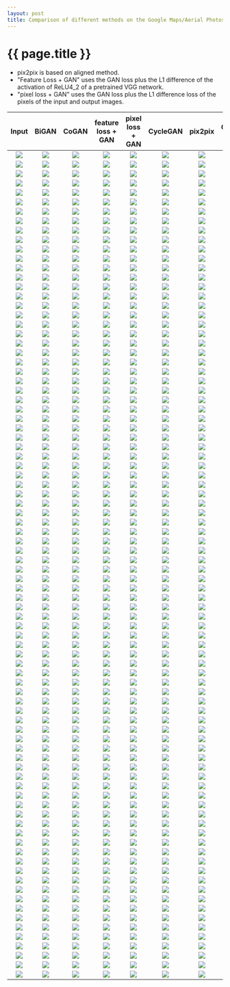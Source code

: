 ```yaml
---
layout: post
title: Comparison of different methods on the Google Maps/Aerial Photos dataset
---
```

{{ page.title }}
================

* pix2pix is based on aligned method. 
* "Feature Loss + GAN" uses the GAN loss plus the L1 difference of the activation of ReLU4_2 of a pretrained VGG network. 
* "pixel loss + GAN" uses the GAN loss plus the L1 difference loss of the pixels of the input and output images. 

| Input | BiGAN | CoGAN | feature loss + GAN | pixel loss + GAN | CycleGAN | pix2pix | Ground Truth |
|:---:|:---------:|:----------:|:----------:|:---------:|:----------:|:---------:|:----------:|
| ![]({{site.baseurl}}/images/maps-comparison/map2aerial/gt/250.jpg) | ![]({{site.baseurl}}/images/maps-comparison/aerial2map/bigan/250.jpg) | ![]({{site.baseurl}}/images/maps-comparison/aerial2map/cogan/250.jpg) | ![]({{site.baseurl}}/images/maps-comparison/aerial2map/feature_loss/250.jpg) | ![]({{site.baseurl}}/images/maps-comparison/aerial2map/l1/250.jpg) | ![]({{site.baseurl}}/images/maps-comparison/aerial2map/cycle/250.jpg) | ![]({{site.baseurl}}/images/maps-comparison/aerial2map/pix2pix/250.jpg) | ![]({{site.baseurl}}/images/maps-comparison/aerial2map/gt/250.jpg) |
| ![]({{site.baseurl}}/images/maps-comparison/aerial2map/gt/250.jpg) | ![]({{site.baseurl}}/images/maps-comparison/map2aerial/bigan/250.jpg) | ![]({{site.baseurl}}/images/maps-comparison/map2aerial/cogan/250.jpg) | ![]({{site.baseurl}}/images/maps-comparison/map2aerial/feature_loss/250.jpg) | ![]({{site.baseurl}}/images/maps-comparison/map2aerial/l1/250.jpg) | ![]({{site.baseurl}}/images/maps-comparison/map2aerial/cycle/250.jpg) | ![]({{site.baseurl}}/images/maps-comparison/map2aerial/pix2pix/250.jpg) | ![]({{site.baseurl}}/images/maps-comparison/map2aerial/gt/250.jpg) |
| ![]({{site.baseurl}}/images/maps-comparison/map2aerial/gt/1050.jpg) | ![]({{site.baseurl}}/images/maps-comparison/aerial2map/bigan/1050.jpg) | ![]({{site.baseurl}}/images/maps-comparison/aerial2map/cogan/1050.jpg) | ![]({{site.baseurl}}/images/maps-comparison/aerial2map/feature_loss/1050.jpg) | ![]({{site.baseurl}}/images/maps-comparison/aerial2map/l1/1050.jpg) | ![]({{site.baseurl}}/images/maps-comparison/aerial2map/cycle/1050.jpg) | ![]({{site.baseurl}}/images/maps-comparison/aerial2map/pix2pix/1050.jpg) | ![]({{site.baseurl}}/images/maps-comparison/aerial2map/gt/1050.jpg) |
| ![]({{site.baseurl}}/images/maps-comparison/aerial2map/gt/1050.jpg) | ![]({{site.baseurl}}/images/maps-comparison/map2aerial/bigan/1050.jpg) | ![]({{site.baseurl}}/images/maps-comparison/map2aerial/cogan/1050.jpg) | ![]({{site.baseurl}}/images/maps-comparison/map2aerial/feature_loss/1050.jpg) | ![]({{site.baseurl}}/images/maps-comparison/map2aerial/l1/1050.jpg) | ![]({{site.baseurl}}/images/maps-comparison/map2aerial/cycle/1050.jpg) | ![]({{site.baseurl}}/images/maps-comparison/map2aerial/pix2pix/1050.jpg) | ![]({{site.baseurl}}/images/maps-comparison/map2aerial/gt/1050.jpg) |
| ![]({{site.baseurl}}/images/maps-comparison/map2aerial/gt/780.jpg) | ![]({{site.baseurl}}/images/maps-comparison/aerial2map/bigan/780.jpg) | ![]({{site.baseurl}}/images/maps-comparison/aerial2map/cogan/780.jpg) | ![]({{site.baseurl}}/images/maps-comparison/aerial2map/feature_loss/780.jpg) | ![]({{site.baseurl}}/images/maps-comparison/aerial2map/l1/780.jpg) | ![]({{site.baseurl}}/images/maps-comparison/aerial2map/cycle/780.jpg) | ![]({{site.baseurl}}/images/maps-comparison/aerial2map/pix2pix/780.jpg) | ![]({{site.baseurl}}/images/maps-comparison/aerial2map/gt/780.jpg) |
| ![]({{site.baseurl}}/images/maps-comparison/aerial2map/gt/780.jpg) | ![]({{site.baseurl}}/images/maps-comparison/map2aerial/bigan/780.jpg) | ![]({{site.baseurl}}/images/maps-comparison/map2aerial/cogan/780.jpg) | ![]({{site.baseurl}}/images/maps-comparison/map2aerial/feature_loss/780.jpg) | ![]({{site.baseurl}}/images/maps-comparison/map2aerial/l1/780.jpg) | ![]({{site.baseurl}}/images/maps-comparison/map2aerial/cycle/780.jpg) | ![]({{site.baseurl}}/images/maps-comparison/map2aerial/pix2pix/780.jpg) | ![]({{site.baseurl}}/images/maps-comparison/map2aerial/gt/780.jpg) |
| ![]({{site.baseurl}}/images/maps-comparison/map2aerial/gt/950.jpg) | ![]({{site.baseurl}}/images/maps-comparison/aerial2map/bigan/950.jpg) | ![]({{site.baseurl}}/images/maps-comparison/aerial2map/cogan/950.jpg) | ![]({{site.baseurl}}/images/maps-comparison/aerial2map/feature_loss/950.jpg) | ![]({{site.baseurl}}/images/maps-comparison/aerial2map/l1/950.jpg) | ![]({{site.baseurl}}/images/maps-comparison/aerial2map/cycle/950.jpg) | ![]({{site.baseurl}}/images/maps-comparison/aerial2map/pix2pix/950.jpg) | ![]({{site.baseurl}}/images/maps-comparison/aerial2map/gt/950.jpg) |
| ![]({{site.baseurl}}/images/maps-comparison/aerial2map/gt/950.jpg) | ![]({{site.baseurl}}/images/maps-comparison/map2aerial/bigan/950.jpg) | ![]({{site.baseurl}}/images/maps-comparison/map2aerial/cogan/950.jpg) | ![]({{site.baseurl}}/images/maps-comparison/map2aerial/feature_loss/950.jpg) | ![]({{site.baseurl}}/images/maps-comparison/map2aerial/l1/950.jpg) | ![]({{site.baseurl}}/images/maps-comparison/map2aerial/cycle/950.jpg) | ![]({{site.baseurl}}/images/maps-comparison/map2aerial/pix2pix/950.jpg) | ![]({{site.baseurl}}/images/maps-comparison/map2aerial/gt/950.jpg) |
| ![]({{site.baseurl}}/images/maps-comparison/map2aerial/gt/220.jpg) | ![]({{site.baseurl}}/images/maps-comparison/aerial2map/bigan/220.jpg) | ![]({{site.baseurl}}/images/maps-comparison/aerial2map/cogan/220.jpg) | ![]({{site.baseurl}}/images/maps-comparison/aerial2map/feature_loss/220.jpg) | ![]({{site.baseurl}}/images/maps-comparison/aerial2map/l1/220.jpg) | ![]({{site.baseurl}}/images/maps-comparison/aerial2map/cycle/220.jpg) | ![]({{site.baseurl}}/images/maps-comparison/aerial2map/pix2pix/220.jpg) | ![]({{site.baseurl}}/images/maps-comparison/aerial2map/gt/220.jpg) |
| ![]({{site.baseurl}}/images/maps-comparison/aerial2map/gt/220.jpg) | ![]({{site.baseurl}}/images/maps-comparison/map2aerial/bigan/220.jpg) | ![]({{site.baseurl}}/images/maps-comparison/map2aerial/cogan/220.jpg) | ![]({{site.baseurl}}/images/maps-comparison/map2aerial/feature_loss/220.jpg) | ![]({{site.baseurl}}/images/maps-comparison/map2aerial/l1/220.jpg) | ![]({{site.baseurl}}/images/maps-comparison/map2aerial/cycle/220.jpg) | ![]({{site.baseurl}}/images/maps-comparison/map2aerial/pix2pix/220.jpg) | ![]({{site.baseurl}}/images/maps-comparison/map2aerial/gt/220.jpg) |
| ![]({{site.baseurl}}/images/maps-comparison/map2aerial/gt/860.jpg) | ![]({{site.baseurl}}/images/maps-comparison/aerial2map/bigan/860.jpg) | ![]({{site.baseurl}}/images/maps-comparison/aerial2map/cogan/860.jpg) | ![]({{site.baseurl}}/images/maps-comparison/aerial2map/feature_loss/860.jpg) | ![]({{site.baseurl}}/images/maps-comparison/aerial2map/l1/860.jpg) | ![]({{site.baseurl}}/images/maps-comparison/aerial2map/cycle/860.jpg) | ![]({{site.baseurl}}/images/maps-comparison/aerial2map/pix2pix/860.jpg) | ![]({{site.baseurl}}/images/maps-comparison/aerial2map/gt/860.jpg) |
| ![]({{site.baseurl}}/images/maps-comparison/aerial2map/gt/860.jpg) | ![]({{site.baseurl}}/images/maps-comparison/map2aerial/bigan/860.jpg) | ![]({{site.baseurl}}/images/maps-comparison/map2aerial/cogan/860.jpg) | ![]({{site.baseurl}}/images/maps-comparison/map2aerial/feature_loss/860.jpg) | ![]({{site.baseurl}}/images/maps-comparison/map2aerial/l1/860.jpg) | ![]({{site.baseurl}}/images/maps-comparison/map2aerial/cycle/860.jpg) | ![]({{site.baseurl}}/images/maps-comparison/map2aerial/pix2pix/860.jpg) | ![]({{site.baseurl}}/images/maps-comparison/map2aerial/gt/860.jpg) |
| ![]({{site.baseurl}}/images/maps-comparison/map2aerial/gt/150.jpg) | ![]({{site.baseurl}}/images/maps-comparison/aerial2map/bigan/150.jpg) | ![]({{site.baseurl}}/images/maps-comparison/aerial2map/cogan/150.jpg) | ![]({{site.baseurl}}/images/maps-comparison/aerial2map/feature_loss/150.jpg) | ![]({{site.baseurl}}/images/maps-comparison/aerial2map/l1/150.jpg) | ![]({{site.baseurl}}/images/maps-comparison/aerial2map/cycle/150.jpg) | ![]({{site.baseurl}}/images/maps-comparison/aerial2map/pix2pix/150.jpg) | ![]({{site.baseurl}}/images/maps-comparison/aerial2map/gt/150.jpg) |
| ![]({{site.baseurl}}/images/maps-comparison/aerial2map/gt/150.jpg) | ![]({{site.baseurl}}/images/maps-comparison/map2aerial/bigan/150.jpg) | ![]({{site.baseurl}}/images/maps-comparison/map2aerial/cogan/150.jpg) | ![]({{site.baseurl}}/images/maps-comparison/map2aerial/feature_loss/150.jpg) | ![]({{site.baseurl}}/images/maps-comparison/map2aerial/l1/150.jpg) | ![]({{site.baseurl}}/images/maps-comparison/map2aerial/cycle/150.jpg) | ![]({{site.baseurl}}/images/maps-comparison/map2aerial/pix2pix/150.jpg) | ![]({{site.baseurl}}/images/maps-comparison/map2aerial/gt/150.jpg) |
| ![]({{site.baseurl}}/images/maps-comparison/map2aerial/gt/160.jpg) | ![]({{site.baseurl}}/images/maps-comparison/aerial2map/bigan/160.jpg) | ![]({{site.baseurl}}/images/maps-comparison/aerial2map/cogan/160.jpg) | ![]({{site.baseurl}}/images/maps-comparison/aerial2map/feature_loss/160.jpg) | ![]({{site.baseurl}}/images/maps-comparison/aerial2map/l1/160.jpg) | ![]({{site.baseurl}}/images/maps-comparison/aerial2map/cycle/160.jpg) | ![]({{site.baseurl}}/images/maps-comparison/aerial2map/pix2pix/160.jpg) | ![]({{site.baseurl}}/images/maps-comparison/aerial2map/gt/160.jpg) |
| ![]({{site.baseurl}}/images/maps-comparison/aerial2map/gt/160.jpg) | ![]({{site.baseurl}}/images/maps-comparison/map2aerial/bigan/160.jpg) | ![]({{site.baseurl}}/images/maps-comparison/map2aerial/cogan/160.jpg) | ![]({{site.baseurl}}/images/maps-comparison/map2aerial/feature_loss/160.jpg) | ![]({{site.baseurl}}/images/maps-comparison/map2aerial/l1/160.jpg) | ![]({{site.baseurl}}/images/maps-comparison/map2aerial/cycle/160.jpg) | ![]({{site.baseurl}}/images/maps-comparison/map2aerial/pix2pix/160.jpg) | ![]({{site.baseurl}}/images/maps-comparison/map2aerial/gt/160.jpg) |
| ![]({{site.baseurl}}/images/maps-comparison/map2aerial/gt/580.jpg) | ![]({{site.baseurl}}/images/maps-comparison/aerial2map/bigan/580.jpg) | ![]({{site.baseurl}}/images/maps-comparison/aerial2map/cogan/580.jpg) | ![]({{site.baseurl}}/images/maps-comparison/aerial2map/feature_loss/580.jpg) | ![]({{site.baseurl}}/images/maps-comparison/aerial2map/l1/580.jpg) | ![]({{site.baseurl}}/images/maps-comparison/aerial2map/cycle/580.jpg) | ![]({{site.baseurl}}/images/maps-comparison/aerial2map/pix2pix/580.jpg) | ![]({{site.baseurl}}/images/maps-comparison/aerial2map/gt/580.jpg) |
| ![]({{site.baseurl}}/images/maps-comparison/aerial2map/gt/580.jpg) | ![]({{site.baseurl}}/images/maps-comparison/map2aerial/bigan/580.jpg) | ![]({{site.baseurl}}/images/maps-comparison/map2aerial/cogan/580.jpg) | ![]({{site.baseurl}}/images/maps-comparison/map2aerial/feature_loss/580.jpg) | ![]({{site.baseurl}}/images/maps-comparison/map2aerial/l1/580.jpg) | ![]({{site.baseurl}}/images/maps-comparison/map2aerial/cycle/580.jpg) | ![]({{site.baseurl}}/images/maps-comparison/map2aerial/pix2pix/580.jpg) | ![]({{site.baseurl}}/images/maps-comparison/map2aerial/gt/580.jpg) |
| ![]({{site.baseurl}}/images/maps-comparison/map2aerial/gt/450.jpg) | ![]({{site.baseurl}}/images/maps-comparison/aerial2map/bigan/450.jpg) | ![]({{site.baseurl}}/images/maps-comparison/aerial2map/cogan/450.jpg) | ![]({{site.baseurl}}/images/maps-comparison/aerial2map/feature_loss/450.jpg) | ![]({{site.baseurl}}/images/maps-comparison/aerial2map/l1/450.jpg) | ![]({{site.baseurl}}/images/maps-comparison/aerial2map/cycle/450.jpg) | ![]({{site.baseurl}}/images/maps-comparison/aerial2map/pix2pix/450.jpg) | ![]({{site.baseurl}}/images/maps-comparison/aerial2map/gt/450.jpg) |
| ![]({{site.baseurl}}/images/maps-comparison/aerial2map/gt/450.jpg) | ![]({{site.baseurl}}/images/maps-comparison/map2aerial/bigan/450.jpg) | ![]({{site.baseurl}}/images/maps-comparison/map2aerial/cogan/450.jpg) | ![]({{site.baseurl}}/images/maps-comparison/map2aerial/feature_loss/450.jpg) | ![]({{site.baseurl}}/images/maps-comparison/map2aerial/l1/450.jpg) | ![]({{site.baseurl}}/images/maps-comparison/map2aerial/cycle/450.jpg) | ![]({{site.baseurl}}/images/maps-comparison/map2aerial/pix2pix/450.jpg) | ![]({{site.baseurl}}/images/maps-comparison/map2aerial/gt/450.jpg) |
| ![]({{site.baseurl}}/images/maps-comparison/map2aerial/gt/1080.jpg) | ![]({{site.baseurl}}/images/maps-comparison/aerial2map/bigan/1080.jpg) | ![]({{site.baseurl}}/images/maps-comparison/aerial2map/cogan/1080.jpg) | ![]({{site.baseurl}}/images/maps-comparison/aerial2map/feature_loss/1080.jpg) | ![]({{site.baseurl}}/images/maps-comparison/aerial2map/l1/1080.jpg) | ![]({{site.baseurl}}/images/maps-comparison/aerial2map/cycle/1080.jpg) | ![]({{site.baseurl}}/images/maps-comparison/aerial2map/pix2pix/1080.jpg) | ![]({{site.baseurl}}/images/maps-comparison/aerial2map/gt/1080.jpg) |
| ![]({{site.baseurl}}/images/maps-comparison/aerial2map/gt/1080.jpg) | ![]({{site.baseurl}}/images/maps-comparison/map2aerial/bigan/1080.jpg) | ![]({{site.baseurl}}/images/maps-comparison/map2aerial/cogan/1080.jpg) | ![]({{site.baseurl}}/images/maps-comparison/map2aerial/feature_loss/1080.jpg) | ![]({{site.baseurl}}/images/maps-comparison/map2aerial/l1/1080.jpg) | ![]({{site.baseurl}}/images/maps-comparison/map2aerial/cycle/1080.jpg) | ![]({{site.baseurl}}/images/maps-comparison/map2aerial/pix2pix/1080.jpg) | ![]({{site.baseurl}}/images/maps-comparison/map2aerial/gt/1080.jpg) |
| ![]({{site.baseurl}}/images/maps-comparison/map2aerial/gt/720.jpg) | ![]({{site.baseurl}}/images/maps-comparison/aerial2map/bigan/720.jpg) | ![]({{site.baseurl}}/images/maps-comparison/aerial2map/cogan/720.jpg) | ![]({{site.baseurl}}/images/maps-comparison/aerial2map/feature_loss/720.jpg) | ![]({{site.baseurl}}/images/maps-comparison/aerial2map/l1/720.jpg) | ![]({{site.baseurl}}/images/maps-comparison/aerial2map/cycle/720.jpg) | ![]({{site.baseurl}}/images/maps-comparison/aerial2map/pix2pix/720.jpg) | ![]({{site.baseurl}}/images/maps-comparison/aerial2map/gt/720.jpg) |
| ![]({{site.baseurl}}/images/maps-comparison/aerial2map/gt/720.jpg) | ![]({{site.baseurl}}/images/maps-comparison/map2aerial/bigan/720.jpg) | ![]({{site.baseurl}}/images/maps-comparison/map2aerial/cogan/720.jpg) | ![]({{site.baseurl}}/images/maps-comparison/map2aerial/feature_loss/720.jpg) | ![]({{site.baseurl}}/images/maps-comparison/map2aerial/l1/720.jpg) | ![]({{site.baseurl}}/images/maps-comparison/map2aerial/cycle/720.jpg) | ![]({{site.baseurl}}/images/maps-comparison/map2aerial/pix2pix/720.jpg) | ![]({{site.baseurl}}/images/maps-comparison/map2aerial/gt/720.jpg) |
| ![]({{site.baseurl}}/images/maps-comparison/map2aerial/gt/1060.jpg) | ![]({{site.baseurl}}/images/maps-comparison/aerial2map/bigan/1060.jpg) | ![]({{site.baseurl}}/images/maps-comparison/aerial2map/cogan/1060.jpg) | ![]({{site.baseurl}}/images/maps-comparison/aerial2map/feature_loss/1060.jpg) | ![]({{site.baseurl}}/images/maps-comparison/aerial2map/l1/1060.jpg) | ![]({{site.baseurl}}/images/maps-comparison/aerial2map/cycle/1060.jpg) | ![]({{site.baseurl}}/images/maps-comparison/aerial2map/pix2pix/1060.jpg) | ![]({{site.baseurl}}/images/maps-comparison/aerial2map/gt/1060.jpg) |
| ![]({{site.baseurl}}/images/maps-comparison/aerial2map/gt/1060.jpg) | ![]({{site.baseurl}}/images/maps-comparison/map2aerial/bigan/1060.jpg) | ![]({{site.baseurl}}/images/maps-comparison/map2aerial/cogan/1060.jpg) | ![]({{site.baseurl}}/images/maps-comparison/map2aerial/feature_loss/1060.jpg) | ![]({{site.baseurl}}/images/maps-comparison/map2aerial/l1/1060.jpg) | ![]({{site.baseurl}}/images/maps-comparison/map2aerial/cycle/1060.jpg) | ![]({{site.baseurl}}/images/maps-comparison/map2aerial/pix2pix/1060.jpg) | ![]({{site.baseurl}}/images/maps-comparison/map2aerial/gt/1060.jpg) |
| ![]({{site.baseurl}}/images/maps-comparison/map2aerial/gt/320.jpg) | ![]({{site.baseurl}}/images/maps-comparison/aerial2map/bigan/320.jpg) | ![]({{site.baseurl}}/images/maps-comparison/aerial2map/cogan/320.jpg) | ![]({{site.baseurl}}/images/maps-comparison/aerial2map/feature_loss/320.jpg) | ![]({{site.baseurl}}/images/maps-comparison/aerial2map/l1/320.jpg) | ![]({{site.baseurl}}/images/maps-comparison/aerial2map/cycle/320.jpg) | ![]({{site.baseurl}}/images/maps-comparison/aerial2map/pix2pix/320.jpg) | ![]({{site.baseurl}}/images/maps-comparison/aerial2map/gt/320.jpg) |
| ![]({{site.baseurl}}/images/maps-comparison/aerial2map/gt/320.jpg) | ![]({{site.baseurl}}/images/maps-comparison/map2aerial/bigan/320.jpg) | ![]({{site.baseurl}}/images/maps-comparison/map2aerial/cogan/320.jpg) | ![]({{site.baseurl}}/images/maps-comparison/map2aerial/feature_loss/320.jpg) | ![]({{site.baseurl}}/images/maps-comparison/map2aerial/l1/320.jpg) | ![]({{site.baseurl}}/images/maps-comparison/map2aerial/cycle/320.jpg) | ![]({{site.baseurl}}/images/maps-comparison/map2aerial/pix2pix/320.jpg) | ![]({{site.baseurl}}/images/maps-comparison/map2aerial/gt/320.jpg) |
| ![]({{site.baseurl}}/images/maps-comparison/map2aerial/gt/850.jpg) | ![]({{site.baseurl}}/images/maps-comparison/aerial2map/bigan/850.jpg) | ![]({{site.baseurl}}/images/maps-comparison/aerial2map/cogan/850.jpg) | ![]({{site.baseurl}}/images/maps-comparison/aerial2map/feature_loss/850.jpg) | ![]({{site.baseurl}}/images/maps-comparison/aerial2map/l1/850.jpg) | ![]({{site.baseurl}}/images/maps-comparison/aerial2map/cycle/850.jpg) | ![]({{site.baseurl}}/images/maps-comparison/aerial2map/pix2pix/850.jpg) | ![]({{site.baseurl}}/images/maps-comparison/aerial2map/gt/850.jpg) |
| ![]({{site.baseurl}}/images/maps-comparison/aerial2map/gt/850.jpg) | ![]({{site.baseurl}}/images/maps-comparison/map2aerial/bigan/850.jpg) | ![]({{site.baseurl}}/images/maps-comparison/map2aerial/cogan/850.jpg) | ![]({{site.baseurl}}/images/maps-comparison/map2aerial/feature_loss/850.jpg) | ![]({{site.baseurl}}/images/maps-comparison/map2aerial/l1/850.jpg) | ![]({{site.baseurl}}/images/maps-comparison/map2aerial/cycle/850.jpg) | ![]({{site.baseurl}}/images/maps-comparison/map2aerial/pix2pix/850.jpg) | ![]({{site.baseurl}}/images/maps-comparison/map2aerial/gt/850.jpg) |
| ![]({{site.baseurl}}/images/maps-comparison/map2aerial/gt/750.jpg) | ![]({{site.baseurl}}/images/maps-comparison/aerial2map/bigan/750.jpg) | ![]({{site.baseurl}}/images/maps-comparison/aerial2map/cogan/750.jpg) | ![]({{site.baseurl}}/images/maps-comparison/aerial2map/feature_loss/750.jpg) | ![]({{site.baseurl}}/images/maps-comparison/aerial2map/l1/750.jpg) | ![]({{site.baseurl}}/images/maps-comparison/aerial2map/cycle/750.jpg) | ![]({{site.baseurl}}/images/maps-comparison/aerial2map/pix2pix/750.jpg) | ![]({{site.baseurl}}/images/maps-comparison/aerial2map/gt/750.jpg) |
| ![]({{site.baseurl}}/images/maps-comparison/aerial2map/gt/750.jpg) | ![]({{site.baseurl}}/images/maps-comparison/map2aerial/bigan/750.jpg) | ![]({{site.baseurl}}/images/maps-comparison/map2aerial/cogan/750.jpg) | ![]({{site.baseurl}}/images/maps-comparison/map2aerial/feature_loss/750.jpg) | ![]({{site.baseurl}}/images/maps-comparison/map2aerial/l1/750.jpg) | ![]({{site.baseurl}}/images/maps-comparison/map2aerial/cycle/750.jpg) | ![]({{site.baseurl}}/images/maps-comparison/map2aerial/pix2pix/750.jpg) | ![]({{site.baseurl}}/images/maps-comparison/map2aerial/gt/750.jpg) |
| ![]({{site.baseurl}}/images/maps-comparison/map2aerial/gt/660.jpg) | ![]({{site.baseurl}}/images/maps-comparison/aerial2map/bigan/660.jpg) | ![]({{site.baseurl}}/images/maps-comparison/aerial2map/cogan/660.jpg) | ![]({{site.baseurl}}/images/maps-comparison/aerial2map/feature_loss/660.jpg) | ![]({{site.baseurl}}/images/maps-comparison/aerial2map/l1/660.jpg) | ![]({{site.baseurl}}/images/maps-comparison/aerial2map/cycle/660.jpg) | ![]({{site.baseurl}}/images/maps-comparison/aerial2map/pix2pix/660.jpg) | ![]({{site.baseurl}}/images/maps-comparison/aerial2map/gt/660.jpg) |
| ![]({{site.baseurl}}/images/maps-comparison/aerial2map/gt/660.jpg) | ![]({{site.baseurl}}/images/maps-comparison/map2aerial/bigan/660.jpg) | ![]({{site.baseurl}}/images/maps-comparison/map2aerial/cogan/660.jpg) | ![]({{site.baseurl}}/images/maps-comparison/map2aerial/feature_loss/660.jpg) | ![]({{site.baseurl}}/images/maps-comparison/map2aerial/l1/660.jpg) | ![]({{site.baseurl}}/images/maps-comparison/map2aerial/cycle/660.jpg) | ![]({{site.baseurl}}/images/maps-comparison/map2aerial/pix2pix/660.jpg) | ![]({{site.baseurl}}/images/maps-comparison/map2aerial/gt/660.jpg) |
| ![]({{site.baseurl}}/images/maps-comparison/map2aerial/gt/360.jpg) | ![]({{site.baseurl}}/images/maps-comparison/aerial2map/bigan/360.jpg) | ![]({{site.baseurl}}/images/maps-comparison/aerial2map/cogan/360.jpg) | ![]({{site.baseurl}}/images/maps-comparison/aerial2map/feature_loss/360.jpg) | ![]({{site.baseurl}}/images/maps-comparison/aerial2map/l1/360.jpg) | ![]({{site.baseurl}}/images/maps-comparison/aerial2map/cycle/360.jpg) | ![]({{site.baseurl}}/images/maps-comparison/aerial2map/pix2pix/360.jpg) | ![]({{site.baseurl}}/images/maps-comparison/aerial2map/gt/360.jpg) |
| ![]({{site.baseurl}}/images/maps-comparison/aerial2map/gt/360.jpg) | ![]({{site.baseurl}}/images/maps-comparison/map2aerial/bigan/360.jpg) | ![]({{site.baseurl}}/images/maps-comparison/map2aerial/cogan/360.jpg) | ![]({{site.baseurl}}/images/maps-comparison/map2aerial/feature_loss/360.jpg) | ![]({{site.baseurl}}/images/maps-comparison/map2aerial/l1/360.jpg) | ![]({{site.baseurl}}/images/maps-comparison/map2aerial/cycle/360.jpg) | ![]({{site.baseurl}}/images/maps-comparison/map2aerial/pix2pix/360.jpg) | ![]({{site.baseurl}}/images/maps-comparison/map2aerial/gt/360.jpg) |
| ![]({{site.baseurl}}/images/maps-comparison/map2aerial/gt/50.jpg) | ![]({{site.baseurl}}/images/maps-comparison/aerial2map/bigan/50.jpg) | ![]({{site.baseurl}}/images/maps-comparison/aerial2map/cogan/50.jpg) | ![]({{site.baseurl}}/images/maps-comparison/aerial2map/feature_loss/50.jpg) | ![]({{site.baseurl}}/images/maps-comparison/aerial2map/l1/50.jpg) | ![]({{site.baseurl}}/images/maps-comparison/aerial2map/cycle/50.jpg) | ![]({{site.baseurl}}/images/maps-comparison/aerial2map/pix2pix/50.jpg) | ![]({{site.baseurl}}/images/maps-comparison/aerial2map/gt/50.jpg) |
| ![]({{site.baseurl}}/images/maps-comparison/aerial2map/gt/50.jpg) | ![]({{site.baseurl}}/images/maps-comparison/map2aerial/bigan/50.jpg) | ![]({{site.baseurl}}/images/maps-comparison/map2aerial/cogan/50.jpg) | ![]({{site.baseurl}}/images/maps-comparison/map2aerial/feature_loss/50.jpg) | ![]({{site.baseurl}}/images/maps-comparison/map2aerial/l1/50.jpg) | ![]({{site.baseurl}}/images/maps-comparison/map2aerial/cycle/50.jpg) | ![]({{site.baseurl}}/images/maps-comparison/map2aerial/pix2pix/50.jpg) | ![]({{site.baseurl}}/images/maps-comparison/map2aerial/gt/50.jpg) |
| ![]({{site.baseurl}}/images/maps-comparison/map2aerial/gt/480.jpg) | ![]({{site.baseurl}}/images/maps-comparison/aerial2map/bigan/480.jpg) | ![]({{site.baseurl}}/images/maps-comparison/aerial2map/cogan/480.jpg) | ![]({{site.baseurl}}/images/maps-comparison/aerial2map/feature_loss/480.jpg) | ![]({{site.baseurl}}/images/maps-comparison/aerial2map/l1/480.jpg) | ![]({{site.baseurl}}/images/maps-comparison/aerial2map/cycle/480.jpg) | ![]({{site.baseurl}}/images/maps-comparison/aerial2map/pix2pix/480.jpg) | ![]({{site.baseurl}}/images/maps-comparison/aerial2map/gt/480.jpg) |
| ![]({{site.baseurl}}/images/maps-comparison/aerial2map/gt/480.jpg) | ![]({{site.baseurl}}/images/maps-comparison/map2aerial/bigan/480.jpg) | ![]({{site.baseurl}}/images/maps-comparison/map2aerial/cogan/480.jpg) | ![]({{site.baseurl}}/images/maps-comparison/map2aerial/feature_loss/480.jpg) | ![]({{site.baseurl}}/images/maps-comparison/map2aerial/l1/480.jpg) | ![]({{site.baseurl}}/images/maps-comparison/map2aerial/cycle/480.jpg) | ![]({{site.baseurl}}/images/maps-comparison/map2aerial/pix2pix/480.jpg) | ![]({{site.baseurl}}/images/maps-comparison/map2aerial/gt/480.jpg) |
| ![]({{site.baseurl}}/images/maps-comparison/map2aerial/gt/180.jpg) | ![]({{site.baseurl}}/images/maps-comparison/aerial2map/bigan/180.jpg) | ![]({{site.baseurl}}/images/maps-comparison/aerial2map/cogan/180.jpg) | ![]({{site.baseurl}}/images/maps-comparison/aerial2map/feature_loss/180.jpg) | ![]({{site.baseurl}}/images/maps-comparison/aerial2map/l1/180.jpg) | ![]({{site.baseurl}}/images/maps-comparison/aerial2map/cycle/180.jpg) | ![]({{site.baseurl}}/images/maps-comparison/aerial2map/pix2pix/180.jpg) | ![]({{site.baseurl}}/images/maps-comparison/aerial2map/gt/180.jpg) |
| ![]({{site.baseurl}}/images/maps-comparison/aerial2map/gt/180.jpg) | ![]({{site.baseurl}}/images/maps-comparison/map2aerial/bigan/180.jpg) | ![]({{site.baseurl}}/images/maps-comparison/map2aerial/cogan/180.jpg) | ![]({{site.baseurl}}/images/maps-comparison/map2aerial/feature_loss/180.jpg) | ![]({{site.baseurl}}/images/maps-comparison/map2aerial/l1/180.jpg) | ![]({{site.baseurl}}/images/maps-comparison/map2aerial/cycle/180.jpg) | ![]({{site.baseurl}}/images/maps-comparison/map2aerial/pix2pix/180.jpg) | ![]({{site.baseurl}}/images/maps-comparison/map2aerial/gt/180.jpg) |
| ![]({{site.baseurl}}/images/maps-comparison/map2aerial/gt/350.jpg) | ![]({{site.baseurl}}/images/maps-comparison/aerial2map/bigan/350.jpg) | ![]({{site.baseurl}}/images/maps-comparison/aerial2map/cogan/350.jpg) | ![]({{site.baseurl}}/images/maps-comparison/aerial2map/feature_loss/350.jpg) | ![]({{site.baseurl}}/images/maps-comparison/aerial2map/l1/350.jpg) | ![]({{site.baseurl}}/images/maps-comparison/aerial2map/cycle/350.jpg) | ![]({{site.baseurl}}/images/maps-comparison/aerial2map/pix2pix/350.jpg) | ![]({{site.baseurl}}/images/maps-comparison/aerial2map/gt/350.jpg) |
| ![]({{site.baseurl}}/images/maps-comparison/aerial2map/gt/350.jpg) | ![]({{site.baseurl}}/images/maps-comparison/map2aerial/bigan/350.jpg) | ![]({{site.baseurl}}/images/maps-comparison/map2aerial/cogan/350.jpg) | ![]({{site.baseurl}}/images/maps-comparison/map2aerial/feature_loss/350.jpg) | ![]({{site.baseurl}}/images/maps-comparison/map2aerial/l1/350.jpg) | ![]({{site.baseurl}}/images/maps-comparison/map2aerial/cycle/350.jpg) | ![]({{site.baseurl}}/images/maps-comparison/map2aerial/pix2pix/350.jpg) | ![]({{site.baseurl}}/images/maps-comparison/map2aerial/gt/350.jpg) |
| ![]({{site.baseurl}}/images/maps-comparison/map2aerial/gt/960.jpg) | ![]({{site.baseurl}}/images/maps-comparison/aerial2map/bigan/960.jpg) | ![]({{site.baseurl}}/images/maps-comparison/aerial2map/cogan/960.jpg) | ![]({{site.baseurl}}/images/maps-comparison/aerial2map/feature_loss/960.jpg) | ![]({{site.baseurl}}/images/maps-comparison/aerial2map/l1/960.jpg) | ![]({{site.baseurl}}/images/maps-comparison/aerial2map/cycle/960.jpg) | ![]({{site.baseurl}}/images/maps-comparison/aerial2map/pix2pix/960.jpg) | ![]({{site.baseurl}}/images/maps-comparison/aerial2map/gt/960.jpg) |
| ![]({{site.baseurl}}/images/maps-comparison/aerial2map/gt/960.jpg) | ![]({{site.baseurl}}/images/maps-comparison/map2aerial/bigan/960.jpg) | ![]({{site.baseurl}}/images/maps-comparison/map2aerial/cogan/960.jpg) | ![]({{site.baseurl}}/images/maps-comparison/map2aerial/feature_loss/960.jpg) | ![]({{site.baseurl}}/images/maps-comparison/map2aerial/l1/960.jpg) | ![]({{site.baseurl}}/images/maps-comparison/map2aerial/cycle/960.jpg) | ![]({{site.baseurl}}/images/maps-comparison/map2aerial/pix2pix/960.jpg) | ![]({{site.baseurl}}/images/maps-comparison/map2aerial/gt/960.jpg) |
| ![]({{site.baseurl}}/images/maps-comparison/map2aerial/gt/980.jpg) | ![]({{site.baseurl}}/images/maps-comparison/aerial2map/bigan/980.jpg) | ![]({{site.baseurl}}/images/maps-comparison/aerial2map/cogan/980.jpg) | ![]({{site.baseurl}}/images/maps-comparison/aerial2map/feature_loss/980.jpg) | ![]({{site.baseurl}}/images/maps-comparison/aerial2map/l1/980.jpg) | ![]({{site.baseurl}}/images/maps-comparison/aerial2map/cycle/980.jpg) | ![]({{site.baseurl}}/images/maps-comparison/aerial2map/pix2pix/980.jpg) | ![]({{site.baseurl}}/images/maps-comparison/aerial2map/gt/980.jpg) |
| ![]({{site.baseurl}}/images/maps-comparison/aerial2map/gt/980.jpg) | ![]({{site.baseurl}}/images/maps-comparison/map2aerial/bigan/980.jpg) | ![]({{site.baseurl}}/images/maps-comparison/map2aerial/cogan/980.jpg) | ![]({{site.baseurl}}/images/maps-comparison/map2aerial/feature_loss/980.jpg) | ![]({{site.baseurl}}/images/maps-comparison/map2aerial/l1/980.jpg) | ![]({{site.baseurl}}/images/maps-comparison/map2aerial/cycle/980.jpg) | ![]({{site.baseurl}}/images/maps-comparison/map2aerial/pix2pix/980.jpg) | ![]({{site.baseurl}}/images/maps-comparison/map2aerial/gt/980.jpg) |
| ![]({{site.baseurl}}/images/maps-comparison/map2aerial/gt/380.jpg) | ![]({{site.baseurl}}/images/maps-comparison/aerial2map/bigan/380.jpg) | ![]({{site.baseurl}}/images/maps-comparison/aerial2map/cogan/380.jpg) | ![]({{site.baseurl}}/images/maps-comparison/aerial2map/feature_loss/380.jpg) | ![]({{site.baseurl}}/images/maps-comparison/aerial2map/l1/380.jpg) | ![]({{site.baseurl}}/images/maps-comparison/aerial2map/cycle/380.jpg) | ![]({{site.baseurl}}/images/maps-comparison/aerial2map/pix2pix/380.jpg) | ![]({{site.baseurl}}/images/maps-comparison/aerial2map/gt/380.jpg) |
| ![]({{site.baseurl}}/images/maps-comparison/aerial2map/gt/380.jpg) | ![]({{site.baseurl}}/images/maps-comparison/map2aerial/bigan/380.jpg) | ![]({{site.baseurl}}/images/maps-comparison/map2aerial/cogan/380.jpg) | ![]({{site.baseurl}}/images/maps-comparison/map2aerial/feature_loss/380.jpg) | ![]({{site.baseurl}}/images/maps-comparison/map2aerial/l1/380.jpg) | ![]({{site.baseurl}}/images/maps-comparison/map2aerial/cycle/380.jpg) | ![]({{site.baseurl}}/images/maps-comparison/map2aerial/pix2pix/380.jpg) | ![]({{site.baseurl}}/images/maps-comparison/map2aerial/gt/380.jpg) |
| ![]({{site.baseurl}}/images/maps-comparison/map2aerial/gt/80.jpg) | ![]({{site.baseurl}}/images/maps-comparison/aerial2map/bigan/80.jpg) | ![]({{site.baseurl}}/images/maps-comparison/aerial2map/cogan/80.jpg) | ![]({{site.baseurl}}/images/maps-comparison/aerial2map/feature_loss/80.jpg) | ![]({{site.baseurl}}/images/maps-comparison/aerial2map/l1/80.jpg) | ![]({{site.baseurl}}/images/maps-comparison/aerial2map/cycle/80.jpg) | ![]({{site.baseurl}}/images/maps-comparison/aerial2map/pix2pix/80.jpg) | ![]({{site.baseurl}}/images/maps-comparison/aerial2map/gt/80.jpg) |
| ![]({{site.baseurl}}/images/maps-comparison/aerial2map/gt/80.jpg) | ![]({{site.baseurl}}/images/maps-comparison/map2aerial/bigan/80.jpg) | ![]({{site.baseurl}}/images/maps-comparison/map2aerial/cogan/80.jpg) | ![]({{site.baseurl}}/images/maps-comparison/map2aerial/feature_loss/80.jpg) | ![]({{site.baseurl}}/images/maps-comparison/map2aerial/l1/80.jpg) | ![]({{site.baseurl}}/images/maps-comparison/map2aerial/cycle/80.jpg) | ![]({{site.baseurl}}/images/maps-comparison/map2aerial/pix2pix/80.jpg) | ![]({{site.baseurl}}/images/maps-comparison/map2aerial/gt/80.jpg) |
| ![]({{site.baseurl}}/images/maps-comparison/map2aerial/gt/560.jpg) | ![]({{site.baseurl}}/images/maps-comparison/aerial2map/bigan/560.jpg) | ![]({{site.baseurl}}/images/maps-comparison/aerial2map/cogan/560.jpg) | ![]({{site.baseurl}}/images/maps-comparison/aerial2map/feature_loss/560.jpg) | ![]({{site.baseurl}}/images/maps-comparison/aerial2map/l1/560.jpg) | ![]({{site.baseurl}}/images/maps-comparison/aerial2map/cycle/560.jpg) | ![]({{site.baseurl}}/images/maps-comparison/aerial2map/pix2pix/560.jpg) | ![]({{site.baseurl}}/images/maps-comparison/aerial2map/gt/560.jpg) |
| ![]({{site.baseurl}}/images/maps-comparison/aerial2map/gt/560.jpg) | ![]({{site.baseurl}}/images/maps-comparison/map2aerial/bigan/560.jpg) | ![]({{site.baseurl}}/images/maps-comparison/map2aerial/cogan/560.jpg) | ![]({{site.baseurl}}/images/maps-comparison/map2aerial/feature_loss/560.jpg) | ![]({{site.baseurl}}/images/maps-comparison/map2aerial/l1/560.jpg) | ![]({{site.baseurl}}/images/maps-comparison/map2aerial/cycle/560.jpg) | ![]({{site.baseurl}}/images/maps-comparison/map2aerial/pix2pix/560.jpg) | ![]({{site.baseurl}}/images/maps-comparison/map2aerial/gt/560.jpg) |
| ![]({{site.baseurl}}/images/maps-comparison/map2aerial/gt/420.jpg) | ![]({{site.baseurl}}/images/maps-comparison/aerial2map/bigan/420.jpg) | ![]({{site.baseurl}}/images/maps-comparison/aerial2map/cogan/420.jpg) | ![]({{site.baseurl}}/images/maps-comparison/aerial2map/feature_loss/420.jpg) | ![]({{site.baseurl}}/images/maps-comparison/aerial2map/l1/420.jpg) | ![]({{site.baseurl}}/images/maps-comparison/aerial2map/cycle/420.jpg) | ![]({{site.baseurl}}/images/maps-comparison/aerial2map/pix2pix/420.jpg) | ![]({{site.baseurl}}/images/maps-comparison/aerial2map/gt/420.jpg) |
| ![]({{site.baseurl}}/images/maps-comparison/aerial2map/gt/420.jpg) | ![]({{site.baseurl}}/images/maps-comparison/map2aerial/bigan/420.jpg) | ![]({{site.baseurl}}/images/maps-comparison/map2aerial/cogan/420.jpg) | ![]({{site.baseurl}}/images/maps-comparison/map2aerial/feature_loss/420.jpg) | ![]({{site.baseurl}}/images/maps-comparison/map2aerial/l1/420.jpg) | ![]({{site.baseurl}}/images/maps-comparison/map2aerial/cycle/420.jpg) | ![]({{site.baseurl}}/images/maps-comparison/map2aerial/pix2pix/420.jpg) | ![]({{site.baseurl}}/images/maps-comparison/map2aerial/gt/420.jpg) |
| ![]({{site.baseurl}}/images/maps-comparison/map2aerial/gt/650.jpg) | ![]({{site.baseurl}}/images/maps-comparison/aerial2map/bigan/650.jpg) | ![]({{site.baseurl}}/images/maps-comparison/aerial2map/cogan/650.jpg) | ![]({{site.baseurl}}/images/maps-comparison/aerial2map/feature_loss/650.jpg) | ![]({{site.baseurl}}/images/maps-comparison/aerial2map/l1/650.jpg) | ![]({{site.baseurl}}/images/maps-comparison/aerial2map/cycle/650.jpg) | ![]({{site.baseurl}}/images/maps-comparison/aerial2map/pix2pix/650.jpg) | ![]({{site.baseurl}}/images/maps-comparison/aerial2map/gt/650.jpg) |
| ![]({{site.baseurl}}/images/maps-comparison/aerial2map/gt/650.jpg) | ![]({{site.baseurl}}/images/maps-comparison/map2aerial/bigan/650.jpg) | ![]({{site.baseurl}}/images/maps-comparison/map2aerial/cogan/650.jpg) | ![]({{site.baseurl}}/images/maps-comparison/map2aerial/feature_loss/650.jpg) | ![]({{site.baseurl}}/images/maps-comparison/map2aerial/l1/650.jpg) | ![]({{site.baseurl}}/images/maps-comparison/map2aerial/cycle/650.jpg) | ![]({{site.baseurl}}/images/maps-comparison/map2aerial/pix2pix/650.jpg) | ![]({{site.baseurl}}/images/maps-comparison/map2aerial/gt/650.jpg) |
| ![]({{site.baseurl}}/images/maps-comparison/map2aerial/gt/820.jpg) | ![]({{site.baseurl}}/images/maps-comparison/aerial2map/bigan/820.jpg) | ![]({{site.baseurl}}/images/maps-comparison/aerial2map/cogan/820.jpg) | ![]({{site.baseurl}}/images/maps-comparison/aerial2map/feature_loss/820.jpg) | ![]({{site.baseurl}}/images/maps-comparison/aerial2map/l1/820.jpg) | ![]({{site.baseurl}}/images/maps-comparison/aerial2map/cycle/820.jpg) | ![]({{site.baseurl}}/images/maps-comparison/aerial2map/pix2pix/820.jpg) | ![]({{site.baseurl}}/images/maps-comparison/aerial2map/gt/820.jpg) |
| ![]({{site.baseurl}}/images/maps-comparison/aerial2map/gt/820.jpg) | ![]({{site.baseurl}}/images/maps-comparison/map2aerial/bigan/820.jpg) | ![]({{site.baseurl}}/images/maps-comparison/map2aerial/cogan/820.jpg) | ![]({{site.baseurl}}/images/maps-comparison/map2aerial/feature_loss/820.jpg) | ![]({{site.baseurl}}/images/maps-comparison/map2aerial/l1/820.jpg) | ![]({{site.baseurl}}/images/maps-comparison/map2aerial/cycle/820.jpg) | ![]({{site.baseurl}}/images/maps-comparison/map2aerial/pix2pix/820.jpg) | ![]({{site.baseurl}}/images/maps-comparison/map2aerial/gt/820.jpg) |
| ![]({{site.baseurl}}/images/maps-comparison/map2aerial/gt/760.jpg) | ![]({{site.baseurl}}/images/maps-comparison/aerial2map/bigan/760.jpg) | ![]({{site.baseurl}}/images/maps-comparison/aerial2map/cogan/760.jpg) | ![]({{site.baseurl}}/images/maps-comparison/aerial2map/feature_loss/760.jpg) | ![]({{site.baseurl}}/images/maps-comparison/aerial2map/l1/760.jpg) | ![]({{site.baseurl}}/images/maps-comparison/aerial2map/cycle/760.jpg) | ![]({{site.baseurl}}/images/maps-comparison/aerial2map/pix2pix/760.jpg) | ![]({{site.baseurl}}/images/maps-comparison/aerial2map/gt/760.jpg) |
| ![]({{site.baseurl}}/images/maps-comparison/aerial2map/gt/760.jpg) | ![]({{site.baseurl}}/images/maps-comparison/map2aerial/bigan/760.jpg) | ![]({{site.baseurl}}/images/maps-comparison/map2aerial/cogan/760.jpg) | ![]({{site.baseurl}}/images/maps-comparison/map2aerial/feature_loss/760.jpg) | ![]({{site.baseurl}}/images/maps-comparison/map2aerial/l1/760.jpg) | ![]({{site.baseurl}}/images/maps-comparison/map2aerial/cycle/760.jpg) | ![]({{site.baseurl}}/images/maps-comparison/map2aerial/pix2pix/760.jpg) | ![]({{site.baseurl}}/images/maps-comparison/map2aerial/gt/760.jpg) |
| ![]({{site.baseurl}}/images/maps-comparison/map2aerial/gt/120.jpg) | ![]({{site.baseurl}}/images/maps-comparison/aerial2map/bigan/120.jpg) | ![]({{site.baseurl}}/images/maps-comparison/aerial2map/cogan/120.jpg) | ![]({{site.baseurl}}/images/maps-comparison/aerial2map/feature_loss/120.jpg) | ![]({{site.baseurl}}/images/maps-comparison/aerial2map/l1/120.jpg) | ![]({{site.baseurl}}/images/maps-comparison/aerial2map/cycle/120.jpg) | ![]({{site.baseurl}}/images/maps-comparison/aerial2map/pix2pix/120.jpg) | ![]({{site.baseurl}}/images/maps-comparison/aerial2map/gt/120.jpg) |
| ![]({{site.baseurl}}/images/maps-comparison/aerial2map/gt/120.jpg) | ![]({{site.baseurl}}/images/maps-comparison/map2aerial/bigan/120.jpg) | ![]({{site.baseurl}}/images/maps-comparison/map2aerial/cogan/120.jpg) | ![]({{site.baseurl}}/images/maps-comparison/map2aerial/feature_loss/120.jpg) | ![]({{site.baseurl}}/images/maps-comparison/map2aerial/l1/120.jpg) | ![]({{site.baseurl}}/images/maps-comparison/map2aerial/cycle/120.jpg) | ![]({{site.baseurl}}/images/maps-comparison/map2aerial/pix2pix/120.jpg) | ![]({{site.baseurl}}/images/maps-comparison/map2aerial/gt/120.jpg) |
| ![]({{site.baseurl}}/images/maps-comparison/map2aerial/gt/620.jpg) | ![]({{site.baseurl}}/images/maps-comparison/aerial2map/bigan/620.jpg) | ![]({{site.baseurl}}/images/maps-comparison/aerial2map/cogan/620.jpg) | ![]({{site.baseurl}}/images/maps-comparison/aerial2map/feature_loss/620.jpg) | ![]({{site.baseurl}}/images/maps-comparison/aerial2map/l1/620.jpg) | ![]({{site.baseurl}}/images/maps-comparison/aerial2map/cycle/620.jpg) | ![]({{site.baseurl}}/images/maps-comparison/aerial2map/pix2pix/620.jpg) | ![]({{site.baseurl}}/images/maps-comparison/aerial2map/gt/620.jpg) |
| ![]({{site.baseurl}}/images/maps-comparison/aerial2map/gt/620.jpg) | ![]({{site.baseurl}}/images/maps-comparison/map2aerial/bigan/620.jpg) | ![]({{site.baseurl}}/images/maps-comparison/map2aerial/cogan/620.jpg) | ![]({{site.baseurl}}/images/maps-comparison/map2aerial/feature_loss/620.jpg) | ![]({{site.baseurl}}/images/maps-comparison/map2aerial/l1/620.jpg) | ![]({{site.baseurl}}/images/maps-comparison/map2aerial/cycle/620.jpg) | ![]({{site.baseurl}}/images/maps-comparison/map2aerial/pix2pix/620.jpg) | ![]({{site.baseurl}}/images/maps-comparison/map2aerial/gt/620.jpg) |
| ![]({{site.baseurl}}/images/maps-comparison/map2aerial/gt/60.jpg) | ![]({{site.baseurl}}/images/maps-comparison/aerial2map/bigan/60.jpg) | ![]({{site.baseurl}}/images/maps-comparison/aerial2map/cogan/60.jpg) | ![]({{site.baseurl}}/images/maps-comparison/aerial2map/feature_loss/60.jpg) | ![]({{site.baseurl}}/images/maps-comparison/aerial2map/l1/60.jpg) | ![]({{site.baseurl}}/images/maps-comparison/aerial2map/cycle/60.jpg) | ![]({{site.baseurl}}/images/maps-comparison/aerial2map/pix2pix/60.jpg) | ![]({{site.baseurl}}/images/maps-comparison/aerial2map/gt/60.jpg) |
| ![]({{site.baseurl}}/images/maps-comparison/aerial2map/gt/60.jpg) | ![]({{site.baseurl}}/images/maps-comparison/map2aerial/bigan/60.jpg) | ![]({{site.baseurl}}/images/maps-comparison/map2aerial/cogan/60.jpg) | ![]({{site.baseurl}}/images/maps-comparison/map2aerial/feature_loss/60.jpg) | ![]({{site.baseurl}}/images/maps-comparison/map2aerial/l1/60.jpg) | ![]({{site.baseurl}}/images/maps-comparison/map2aerial/cycle/60.jpg) | ![]({{site.baseurl}}/images/maps-comparison/map2aerial/pix2pix/60.jpg) | ![]({{site.baseurl}}/images/maps-comparison/map2aerial/gt/60.jpg) |
| ![]({{site.baseurl}}/images/maps-comparison/map2aerial/gt/880.jpg) | ![]({{site.baseurl}}/images/maps-comparison/aerial2map/bigan/880.jpg) | ![]({{site.baseurl}}/images/maps-comparison/aerial2map/cogan/880.jpg) | ![]({{site.baseurl}}/images/maps-comparison/aerial2map/feature_loss/880.jpg) | ![]({{site.baseurl}}/images/maps-comparison/aerial2map/l1/880.jpg) | ![]({{site.baseurl}}/images/maps-comparison/aerial2map/cycle/880.jpg) | ![]({{site.baseurl}}/images/maps-comparison/aerial2map/pix2pix/880.jpg) | ![]({{site.baseurl}}/images/maps-comparison/aerial2map/gt/880.jpg) |
| ![]({{site.baseurl}}/images/maps-comparison/aerial2map/gt/880.jpg) | ![]({{site.baseurl}}/images/maps-comparison/map2aerial/bigan/880.jpg) | ![]({{site.baseurl}}/images/maps-comparison/map2aerial/cogan/880.jpg) | ![]({{site.baseurl}}/images/maps-comparison/map2aerial/feature_loss/880.jpg) | ![]({{site.baseurl}}/images/maps-comparison/map2aerial/l1/880.jpg) | ![]({{site.baseurl}}/images/maps-comparison/map2aerial/cycle/880.jpg) | ![]({{site.baseurl}}/images/maps-comparison/map2aerial/pix2pix/880.jpg) | ![]({{site.baseurl}}/images/maps-comparison/map2aerial/gt/880.jpg) |
| ![]({{site.baseurl}}/images/maps-comparison/map2aerial/gt/280.jpg) | ![]({{site.baseurl}}/images/maps-comparison/aerial2map/bigan/280.jpg) | ![]({{site.baseurl}}/images/maps-comparison/aerial2map/cogan/280.jpg) | ![]({{site.baseurl}}/images/maps-comparison/aerial2map/feature_loss/280.jpg) | ![]({{site.baseurl}}/images/maps-comparison/aerial2map/l1/280.jpg) | ![]({{site.baseurl}}/images/maps-comparison/aerial2map/cycle/280.jpg) | ![]({{site.baseurl}}/images/maps-comparison/aerial2map/pix2pix/280.jpg) | ![]({{site.baseurl}}/images/maps-comparison/aerial2map/gt/280.jpg) |
| ![]({{site.baseurl}}/images/maps-comparison/aerial2map/gt/280.jpg) | ![]({{site.baseurl}}/images/maps-comparison/map2aerial/bigan/280.jpg) | ![]({{site.baseurl}}/images/maps-comparison/map2aerial/cogan/280.jpg) | ![]({{site.baseurl}}/images/maps-comparison/map2aerial/feature_loss/280.jpg) | ![]({{site.baseurl}}/images/maps-comparison/map2aerial/l1/280.jpg) | ![]({{site.baseurl}}/images/maps-comparison/map2aerial/cycle/280.jpg) | ![]({{site.baseurl}}/images/maps-comparison/map2aerial/pix2pix/280.jpg) | ![]({{site.baseurl}}/images/maps-comparison/map2aerial/gt/280.jpg) |
| ![]({{site.baseurl}}/images/maps-comparison/map2aerial/gt/550.jpg) | ![]({{site.baseurl}}/images/maps-comparison/aerial2map/bigan/550.jpg) | ![]({{site.baseurl}}/images/maps-comparison/aerial2map/cogan/550.jpg) | ![]({{site.baseurl}}/images/maps-comparison/aerial2map/feature_loss/550.jpg) | ![]({{site.baseurl}}/images/maps-comparison/aerial2map/l1/550.jpg) | ![]({{site.baseurl}}/images/maps-comparison/aerial2map/cycle/550.jpg) | ![]({{site.baseurl}}/images/maps-comparison/aerial2map/pix2pix/550.jpg) | ![]({{site.baseurl}}/images/maps-comparison/aerial2map/gt/550.jpg) |
| ![]({{site.baseurl}}/images/maps-comparison/aerial2map/gt/550.jpg) | ![]({{site.baseurl}}/images/maps-comparison/map2aerial/bigan/550.jpg) | ![]({{site.baseurl}}/images/maps-comparison/map2aerial/cogan/550.jpg) | ![]({{site.baseurl}}/images/maps-comparison/map2aerial/feature_loss/550.jpg) | ![]({{site.baseurl}}/images/maps-comparison/map2aerial/l1/550.jpg) | ![]({{site.baseurl}}/images/maps-comparison/map2aerial/cycle/550.jpg) | ![]({{site.baseurl}}/images/maps-comparison/map2aerial/pix2pix/550.jpg) | ![]({{site.baseurl}}/images/maps-comparison/map2aerial/gt/550.jpg) |
| ![]({{site.baseurl}}/images/maps-comparison/map2aerial/gt/460.jpg) | ![]({{site.baseurl}}/images/maps-comparison/aerial2map/bigan/460.jpg) | ![]({{site.baseurl}}/images/maps-comparison/aerial2map/cogan/460.jpg) | ![]({{site.baseurl}}/images/maps-comparison/aerial2map/feature_loss/460.jpg) | ![]({{site.baseurl}}/images/maps-comparison/aerial2map/l1/460.jpg) | ![]({{site.baseurl}}/images/maps-comparison/aerial2map/cycle/460.jpg) | ![]({{site.baseurl}}/images/maps-comparison/aerial2map/pix2pix/460.jpg) | ![]({{site.baseurl}}/images/maps-comparison/aerial2map/gt/460.jpg) |
| ![]({{site.baseurl}}/images/maps-comparison/aerial2map/gt/460.jpg) | ![]({{site.baseurl}}/images/maps-comparison/map2aerial/bigan/460.jpg) | ![]({{site.baseurl}}/images/maps-comparison/map2aerial/cogan/460.jpg) | ![]({{site.baseurl}}/images/maps-comparison/map2aerial/feature_loss/460.jpg) | ![]({{site.baseurl}}/images/maps-comparison/map2aerial/l1/460.jpg) | ![]({{site.baseurl}}/images/maps-comparison/map2aerial/cycle/460.jpg) | ![]({{site.baseurl}}/images/maps-comparison/map2aerial/pix2pix/460.jpg) | ![]({{site.baseurl}}/images/maps-comparison/map2aerial/gt/460.jpg) |
| ![]({{site.baseurl}}/images/maps-comparison/map2aerial/gt/1020.jpg) | ![]({{site.baseurl}}/images/maps-comparison/aerial2map/bigan/1020.jpg) | ![]({{site.baseurl}}/images/maps-comparison/aerial2map/cogan/1020.jpg) | ![]({{site.baseurl}}/images/maps-comparison/aerial2map/feature_loss/1020.jpg) | ![]({{site.baseurl}}/images/maps-comparison/aerial2map/l1/1020.jpg) | ![]({{site.baseurl}}/images/maps-comparison/aerial2map/cycle/1020.jpg) | ![]({{site.baseurl}}/images/maps-comparison/aerial2map/pix2pix/1020.jpg) | ![]({{site.baseurl}}/images/maps-comparison/aerial2map/gt/1020.jpg) |
| ![]({{site.baseurl}}/images/maps-comparison/aerial2map/gt/1020.jpg) | ![]({{site.baseurl}}/images/maps-comparison/map2aerial/bigan/1020.jpg) | ![]({{site.baseurl}}/images/maps-comparison/map2aerial/cogan/1020.jpg) | ![]({{site.baseurl}}/images/maps-comparison/map2aerial/feature_loss/1020.jpg) | ![]({{site.baseurl}}/images/maps-comparison/map2aerial/l1/1020.jpg) | ![]({{site.baseurl}}/images/maps-comparison/map2aerial/cycle/1020.jpg) | ![]({{site.baseurl}}/images/maps-comparison/map2aerial/pix2pix/1020.jpg) | ![]({{site.baseurl}}/images/maps-comparison/map2aerial/gt/1020.jpg) |
| ![]({{site.baseurl}}/images/maps-comparison/map2aerial/gt/260.jpg) | ![]({{site.baseurl}}/images/maps-comparison/aerial2map/bigan/260.jpg) | ![]({{site.baseurl}}/images/maps-comparison/aerial2map/cogan/260.jpg) | ![]({{site.baseurl}}/images/maps-comparison/aerial2map/feature_loss/260.jpg) | ![]({{site.baseurl}}/images/maps-comparison/aerial2map/l1/260.jpg) | ![]({{site.baseurl}}/images/maps-comparison/aerial2map/cycle/260.jpg) | ![]({{site.baseurl}}/images/maps-comparison/aerial2map/pix2pix/260.jpg) | ![]({{site.baseurl}}/images/maps-comparison/aerial2map/gt/260.jpg) |
| ![]({{site.baseurl}}/images/maps-comparison/aerial2map/gt/260.jpg) | ![]({{site.baseurl}}/images/maps-comparison/map2aerial/bigan/260.jpg) | ![]({{site.baseurl}}/images/maps-comparison/map2aerial/cogan/260.jpg) | ![]({{site.baseurl}}/images/maps-comparison/map2aerial/feature_loss/260.jpg) | ![]({{site.baseurl}}/images/maps-comparison/map2aerial/l1/260.jpg) | ![]({{site.baseurl}}/images/maps-comparison/map2aerial/cycle/260.jpg) | ![]({{site.baseurl}}/images/maps-comparison/map2aerial/pix2pix/260.jpg) | ![]({{site.baseurl}}/images/maps-comparison/map2aerial/gt/260.jpg) |
| ![]({{site.baseurl}}/images/maps-comparison/map2aerial/gt/520.jpg) | ![]({{site.baseurl}}/images/maps-comparison/aerial2map/bigan/520.jpg) | ![]({{site.baseurl}}/images/maps-comparison/aerial2map/cogan/520.jpg) | ![]({{site.baseurl}}/images/maps-comparison/aerial2map/feature_loss/520.jpg) | ![]({{site.baseurl}}/images/maps-comparison/aerial2map/l1/520.jpg) | ![]({{site.baseurl}}/images/maps-comparison/aerial2map/cycle/520.jpg) | ![]({{site.baseurl}}/images/maps-comparison/aerial2map/pix2pix/520.jpg) | ![]({{site.baseurl}}/images/maps-comparison/aerial2map/gt/520.jpg) |
| ![]({{site.baseurl}}/images/maps-comparison/aerial2map/gt/520.jpg) | ![]({{site.baseurl}}/images/maps-comparison/map2aerial/bigan/520.jpg) | ![]({{site.baseurl}}/images/maps-comparison/map2aerial/cogan/520.jpg) | ![]({{site.baseurl}}/images/maps-comparison/map2aerial/feature_loss/520.jpg) | ![]({{site.baseurl}}/images/maps-comparison/map2aerial/l1/520.jpg) | ![]({{site.baseurl}}/images/maps-comparison/map2aerial/cycle/520.jpg) | ![]({{site.baseurl}}/images/maps-comparison/map2aerial/pix2pix/520.jpg) | ![]({{site.baseurl}}/images/maps-comparison/map2aerial/gt/520.jpg) |
| ![]({{site.baseurl}}/images/maps-comparison/map2aerial/gt/680.jpg) | ![]({{site.baseurl}}/images/maps-comparison/aerial2map/bigan/680.jpg) | ![]({{site.baseurl}}/images/maps-comparison/aerial2map/cogan/680.jpg) | ![]({{site.baseurl}}/images/maps-comparison/aerial2map/feature_loss/680.jpg) | ![]({{site.baseurl}}/images/maps-comparison/aerial2map/l1/680.jpg) | ![]({{site.baseurl}}/images/maps-comparison/aerial2map/cycle/680.jpg) | ![]({{site.baseurl}}/images/maps-comparison/aerial2map/pix2pix/680.jpg) | ![]({{site.baseurl}}/images/maps-comparison/aerial2map/gt/680.jpg) |
| ![]({{site.baseurl}}/images/maps-comparison/aerial2map/gt/680.jpg) | ![]({{site.baseurl}}/images/maps-comparison/map2aerial/bigan/680.jpg) | ![]({{site.baseurl}}/images/maps-comparison/map2aerial/cogan/680.jpg) | ![]({{site.baseurl}}/images/maps-comparison/map2aerial/feature_loss/680.jpg) | ![]({{site.baseurl}}/images/maps-comparison/map2aerial/l1/680.jpg) | ![]({{site.baseurl}}/images/maps-comparison/map2aerial/cycle/680.jpg) | ![]({{site.baseurl}}/images/maps-comparison/map2aerial/pix2pix/680.jpg) | ![]({{site.baseurl}}/images/maps-comparison/map2aerial/gt/680.jpg) |
| ![]({{site.baseurl}}/images/maps-comparison/map2aerial/gt/20.jpg) | ![]({{site.baseurl}}/images/maps-comparison/aerial2map/bigan/20.jpg) | ![]({{site.baseurl}}/images/maps-comparison/aerial2map/cogan/20.jpg) | ![]({{site.baseurl}}/images/maps-comparison/aerial2map/feature_loss/20.jpg) | ![]({{site.baseurl}}/images/maps-comparison/aerial2map/l1/20.jpg) | ![]({{site.baseurl}}/images/maps-comparison/aerial2map/cycle/20.jpg) | ![]({{site.baseurl}}/images/maps-comparison/aerial2map/pix2pix/20.jpg) | ![]({{site.baseurl}}/images/maps-comparison/aerial2map/gt/20.jpg) |
| ![]({{site.baseurl}}/images/maps-comparison/aerial2map/gt/20.jpg) | ![]({{site.baseurl}}/images/maps-comparison/map2aerial/bigan/20.jpg) | ![]({{site.baseurl}}/images/maps-comparison/map2aerial/cogan/20.jpg) | ![]({{site.baseurl}}/images/maps-comparison/map2aerial/feature_loss/20.jpg) | ![]({{site.baseurl}}/images/maps-comparison/map2aerial/l1/20.jpg) | ![]({{site.baseurl}}/images/maps-comparison/map2aerial/cycle/20.jpg) | ![]({{site.baseurl}}/images/maps-comparison/map2aerial/pix2pix/20.jpg) | ![]({{site.baseurl}}/images/maps-comparison/map2aerial/gt/20.jpg) |
| ![]({{site.baseurl}}/images/maps-comparison/map2aerial/gt/920.jpg) | ![]({{site.baseurl}}/images/maps-comparison/aerial2map/bigan/920.jpg) | ![]({{site.baseurl}}/images/maps-comparison/aerial2map/cogan/920.jpg) | ![]({{site.baseurl}}/images/maps-comparison/aerial2map/feature_loss/920.jpg) | ![]({{site.baseurl}}/images/maps-comparison/aerial2map/l1/920.jpg) | ![]({{site.baseurl}}/images/maps-comparison/aerial2map/cycle/920.jpg) | ![]({{site.baseurl}}/images/maps-comparison/aerial2map/pix2pix/920.jpg) | ![]({{site.baseurl}}/images/maps-comparison/aerial2map/gt/920.jpg) |
| ![]({{site.baseurl}}/images/maps-comparison/aerial2map/gt/920.jpg) | ![]({{site.baseurl}}/images/maps-comparison/map2aerial/bigan/920.jpg) | ![]({{site.baseurl}}/images/maps-comparison/map2aerial/cogan/920.jpg) | ![]({{site.baseurl}}/images/maps-comparison/map2aerial/feature_loss/920.jpg) | ![]({{site.baseurl}}/images/maps-comparison/map2aerial/l1/920.jpg) | ![]({{site.baseurl}}/images/maps-comparison/map2aerial/cycle/920.jpg) | ![]({{site.baseurl}}/images/maps-comparison/map2aerial/pix2pix/920.jpg) | ![]({{site.baseurl}}/images/maps-comparison/map2aerial/gt/920.jpg) |
